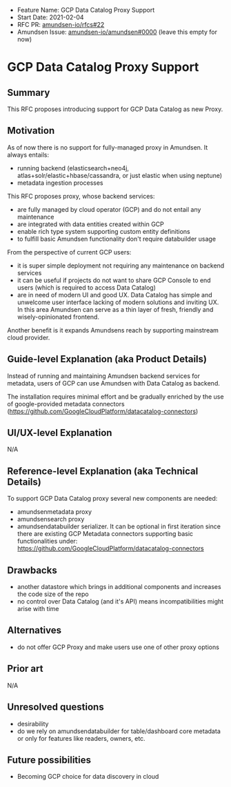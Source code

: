 - Feature Name: GCP Data Catalog Proxy Support
- Start Date: 2021-02-04
- RFC PR: [amundsen-io/rfcs#22](https://github.com/amundsen-io/rfcs/pull/22)
- Amundsen Issue: [amundsen-io/amundsen#0000](https://github.com/amundsen-io/amundsen/issues/0000) (leave this empty for now)

# GCP Data Catalog Proxy Support

## Summary

This RFC proposes introducing support for GCP Data Catalog as new Proxy.

## Motivation

As of now there is no support for fully-managed proxy in Amundsen. It always entails:
* running backend (elasticsearch+neo4j, atlas+solr/elastic+hbase/cassandra, or just elastic when using neptune)
* metadata ingestion processes

This RFC proposes proxy, whose backend services:
* are fully managed by cloud operator (GCP) and do not entail any maintenance
* are integrated with data entities created within GCP
* enable rich type system supporting custom entity definitions
* to fulfill basic Amundsen functionality don't require databuilder usage

From the perspective of current GCP users:
* it is super simple deployment not requiring any maintenance on backend services
* it can be useful if projects do not want to share GCP Console to end users (which is required to access Data Catalog)
* are in need of modern UI and good UX. Data Catalog has simple and unwelcome user interface lacking of modern solutions and inviting UX. In this area Amundsen can serve as a thin layer of fresh, friendly and wisely-opinionated frontend.

Another benefit is it expands Amundsens reach by supporting mainstream cloud provider.
 
## Guide-level Explanation (aka Product Details)

Instead of running and maintaining Amundsen backend services for metadata, users of GCP can use Amundsen with Data Catalog as backend.

The installation requires minimal effort and be gradually enriched by the use of google-provided metadata connectors (https://github.com/GoogleCloudPlatform/datacatalog-connectors)

## UI/UX-level Explanation

N/A

## Reference-level Explanation (aka Technical Details)

To support GCP Data Catalog proxy several new components are needed: 

* amundsenmetadata proxy
* amundsensearch proxy
* amundsendatabuilder serializer. It can be optional in first iteration since there are existing GCP Metadata connectors supporting basic functionalities
    under: https://github.com/GoogleCloudPlatform/datacatalog-connectors

## Drawbacks

* another datastore which brings in additional components and increases the code size of the repo
* no control over Data Catalog (and it's API) means incompatibilities might arise with time

## Alternatives

* do not offer GCP Proxy and make users use one of other proxy options

## Prior art

N/A 

## Unresolved questions

* desirability
* do we rely on amundsendatabuilder for table/dashboard core metadata or only for features like readers, owners, etc.

## Future possibilities

- Becoming GCP choice for data discovery in cloud 
